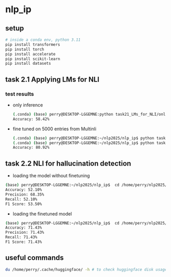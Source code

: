 # nlp_ip

## setup

```sh
# inside a conda env, python 3.11
pip install transformers
pip install torch
pip install accelerate
pip install scikit-learn
pip install datasets
```

## task 2.1 Applying LMs for NLI

### test results

- only inference

  ```sh
  (.conda) (base) perry@DESKTOP-LGGEMNE:python task21_LMs_for_NLI/only_inference.py --model_name google/flan-t5-base
  Accuracy: 58.42%
  ```
- fine tuned on 5000 entries from Multinli
   
   ```sh
   (.conda) (base) perry@DESKTOP-LGGEMNE:~/nlp2025/nlp_ip$ python task21_LMs_for_NLI/finetune.py # finetune and save to fine_tuned_model
   (.conda) (base) perry@DESKTOP-LGGEMNE:~/nlp2025/nlp_ip$ python task21_LMs_for_NLI/only_inference.py --model_name fine_tuned_model
   Accuracy: 80.92%
   ```

## task 2.2 NLI for hallucination detection

- loading the model without finetuning

```sh
(base) perry@DESKTOP-LGGEMNE:~/nlp2025/nlp_ip$  cd /home/perry/nlp2025/nlp_ip ; /usr/bin/env /home/perry/nlp2025/nlp_ip/.conda/bin/python /home/perry/.vscode-server/extensions/ms-python.debugpy-2025.6.0-linux-x64/bundled/libs/debugpy/adapter/../../debugpy/launcher 39791 -- /home/perry/nlp2025/nlp_ip/task22_NLI_for_hallucination_detection/classify.py --model google/flan-t5-base 
Accuracy: 52.10%
Precision: 68.35%
Recall: 52.10%
F1 Score: 53.50%
```

- loading the finetuned model

```sh
(base) perry@DESKTOP-LGGEMNE:~/nlp2025/nlp_ip$  cd /home/perry/nlp2025/nlp_ip ; /usr/bin/env /home/perry/nlp2025/nlp_ip/.conda/bin/python /home/perry/.vscode-server/extensions/ms-python.debugpy-2025.6.0-linux-x64/bundled/libs/debugpy/adapter/../../debugpy/launcher 60487 -- /home/perry/nlp2025/nlp_ip/task22_NLI_for_hallucination_detection/classify.py --model fine_tuned_model 
Accuracy: 71.43%
Precision: 71.43%
Recall: 71.43%
F1 Score: 71.43%
```



## useful commands

```sh
du /home/perry/.cache/huggingface/ -h # to check huggingface disk usage
```